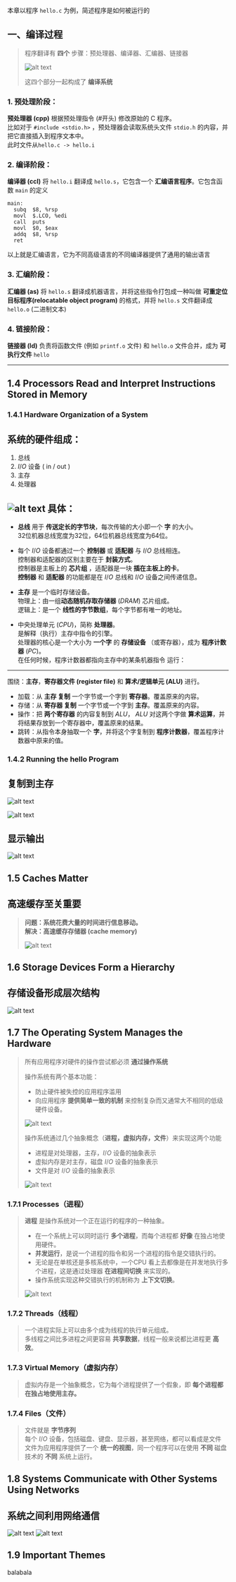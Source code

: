 本章以程序 ```hello.c``` 为例，简述程序是如何被运行的

## 一、编译过程

> 程序翻译有 **四个** 步骤：预处理器、编译器、汇编器、链接器  
> 
> ![alt text](image.png)
>
> 这四个部分一起构成了 **编译系统**  
> 
### 1. 预处理阶段：
**预处理器 (cpp)** 根据预处理指令 (#开头) 修改原始的 C 程序。  
比如对于 ```#include <stdio.h>``` ，预处理器会读取系统头文件 ```stdio.h``` 的内容，并把它直接插入到程序文本中。  
此时文件从```hello.c -> hello.i```  

### 2. 编译阶段：
**编译器 (ccl)** 将 ```hello.i``` 翻译成 ```hello.s```，它包含一个 **汇编语言程序**。它包含函数 ```main``` 的定义  
```
main: 
  subq  $8, %rsp
  movl  $.LCO, %edi  
  call  puts  
  movl  $0, $eax
  addq  $8, %rsp
  ret
```
以上就是汇编语言，它为不同高级语言的不同编译器提供了通用的输出语言  

### 3. 汇编阶段：  
**汇编器 (as)** 将 ```hello.s``` 翻译成机器语言，并将这些指令打包成一种叫做 **可重定位目标程序(relocatable object program)** 的格式，并将 ```hello.s``` 文件翻译成 ```hello.o``` (二进制文本) 

### 4. 链接阶段：
**链接器 (ld)** 负责将函数文件 (例如 ```printf.o``` 文件) 和 ```hello.o``` 文件合并，成为 **可执行文件** ```hello```

---


## 1.4 Processors Read and Interpret Instructions Stored in Memory

### 1.4.1 Hardware Organization of a System

系统的硬件组成：  
---
1. 总线
2. $I/O$ 设备 ( in / out )
3. 主存
4. 处理器

![alt text](image-1.png)
具体：
---
- **总线** 用于 **传送定长的字节块**，每次传输的大小即一个 **字** 的大小。  
32位机器总线宽度为32位，64位机器总线宽度为64位。
  
- 每个 $I/O$ 设备都通过一个 **控制器** 或 **适配器** 与 $I/O$ 总线相连。  
控制器和适配器的区别主要在于 **封装方式**。  
控制器是主板上的 **芯片组** ，适配器是一块 **插在主板上的卡**。  
**控制器** 和 **适配器** 的功能都是在 $I/O$ 总线和 $I/O$ 设备之间传递信息。
- **主存** 是一个临时存储设备。  
物理上：由一组**动态随机存取存储器** $(DRAM)$ 芯片组成。  
逻辑上：是一个 **线性的字节数组**，每个字节都有唯一的地址。
- 中央处理单元 $(CPU)$，简称 **处理器**。  
是解释（执行）主存中指令的引擎。  
处理器的核心是一个大小为 **一个字** 的 **存储设备** （或寄存器），成为 **程序计数器** $(PC)$。  
在任何时候，程序计数器都指向主存中的某条机器指令
运行：
---
围绕：**主存**，**寄存器文件 (register file)** 和 **算术/逻辑单元 (ALU)** 进行。  
- 加载：从 **主存 复制** 一个字节或一个字到 **寄存器**。覆盖原来的内容。  
- 存储：从 **寄存器 复制** 一个字节或一个字到 **主存**。覆盖原来的内容。  
- 操作：把 **两个寄存器** 的内容复制到 $ALU$， $ALU$ 对这两个字做 **算术运算**，并将结果存放到一个寄存器中，覆盖原来的结果。
- 跳转：从指令本身抽取一个 **字**，并将这个字复制到 **程序计数器**，覆盖程序计数器中原来的值。

### 1.4.2 Running the hello Program

复制到主存
---
![alt text](image-2.png)

![alt text](image-3.png)

显示输出
---
![alt text](image-4.png)

## 1.5 Caches Matter
高速缓存至关重要
--
> **问题：系统花费大量的时间进行信息移动。**  
> **解决：高速缓存存储器 (cache memory)**
> 
> ![alt text](image-5.png)  

## 1.6 Storage Devices Form a Hierarchy

存储设备形成层次结构
---
![alt text](image-6.png)

## 1.7 The Operating System Manages the Hardware

> 所有应用程序对硬件的操作尝试都必须 **通过操作系统**  
> 
> 操作系统有两个基本功能：  
> - 防止硬件被失控的应用程序滥用
> - 向应用程序 **提供简单一致的机制** 来控制复杂而又通常大不相同的低级硬件设备。
> 
>  ![alt text](image-8.png)
>
> 操作系统通过几个抽象概念（**进程，虚拟内存，文件**）来实现这两个功能
>
> - 进程是对处理器，主存，$I/O$ 设备的抽象表示
> - 虚拟内存是对主存，磁盘 $I/O$ 设备的抽象表示
> - 文件是对 $I/O$ 设备的抽象表示
> 
> ![alt text](image-7.png)
>
### 1.7.1 Processes（进程）
> **进程** 是操作系统对一个正在运行的程序的一种抽象。  
> - 在一个系统上可以同时运行 **多个进程**，而每个进程都 **好像** 在独占地使用硬件。  
> - **并发运行**，是说一个进程的指令和另一个进程的指令是交错执行的。
> - 无论是在单核还是多核系统中，一个CPU 看上去都像是在并发地执行多个进程，这是通过处理器 **在进程间切换** 来实现的。
> - 操作系统实现这种交错执行的机制称为 **上下文切换**。
> 
> ![alt text](image-9.png)
>
### 1.7.2 Threads（线程）
> 一个进程实际上可以由多个成为线程的执行单元组成。  
> 多线程之间比多进程之间更容易 **共享数据**，线程一般来说都比进程更 **高效**。
>
### 1.7.3 Virtual Memory（虚拟内存）
> 虚拟内存是一个抽象概念，它为每个进程提供了一个假象，即 **每个进程都在独占地使用主存。**  
> 


### 1.7.4 Files（文件）

> 文件就是 **字节序列**  
> 每个 $I/O$ 设备，包括磁盘、键盘、显示器，甚至网络，都可以看成是文件  
> 文件为应用程序提供了一个 **统一的视图**，同一个程序可以在使用 **不同** 磁盘技术的 **不同** 系统上运行。

## 1.8 Systems Communicate with Other Systems Using Networks

系统之间利用网络通信
--
![alt text](image-10.png)
![alt text](image-11.png)

## 1.9 Important Themes

balabala